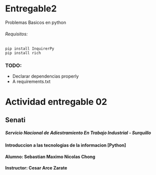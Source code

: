# Entregable2
Problemas Basicos en python

###### Requisitos: 
```
pip install InquirerPy
pip install rich
```

### TODO:
- Declarar dependencias properly
- A requirements.txt
# Actividad entregable 02 
## Senati
##### Servicio Nacional de Adiestramiento En Trabajo Industrial - Surquillo
#### Introduccion a las tecnologias de la informacion [Python]


#### **Alumno:** Sebastian Maximo Nicolas Chong
#### **Instructor:** Cesar Arce Zarate


